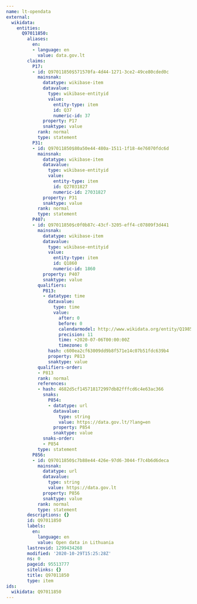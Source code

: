 ```yaml
---
name: lt-opendata
external:
  wikidata:
    entities:
      Q97011850:
        aliases:
          en:
          - language: en
            value: data.gov.lt
        claims:
          P17:
          - id: Q97011850$571570fa-4d44-1271-3ce2-49ce80cded0c
            mainsnak:
              datatype: wikibase-item
              datavalue:
                type: wikibase-entityid
                value:
                  entity-type: item
                  id: Q37
                  numeric-id: 37
              property: P17
              snaktype: value
            rank: normal
            type: statement
          P31:
          - id: Q97011850$80a50e44-480a-1511-1f18-4e76070fdc6d
            mainsnak:
              datatype: wikibase-item
              datavalue:
                type: wikibase-entityid
                value:
                  entity-type: item
                  id: Q27031827
                  numeric-id: 27031827
              property: P31
              snaktype: value
            rank: normal
            type: statement
          P407:
          - id: Q97011850$c0f0b87c-43cf-3205-eff4-c07809f3d441
            mainsnak:
              datatype: wikibase-item
              datavalue:
                type: wikibase-entityid
                value:
                  entity-type: item
                  id: Q1860
                  numeric-id: 1860
              property: P407
              snaktype: value
            qualifiers:
              P813:
              - datatype: time
                datavalue:
                  type: time
                  value:
                    after: 0
                    before: 0
                    calendarmodel: http://www.wikidata.org/entity/Q1985727
                    precision: 11
                    time: +2020-07-06T00:00:00Z
                    timezone: 0
                hash: c600ea2cf63009dd9b8f571e14c07b51fdc639b4
                property: P813
                snaktype: value
            qualifiers-order:
            - P813
            rank: normal
            references:
            - hash: 4682d5cf145718172997db82fffcd6c4e63ac366
              snaks:
                P854:
                - datatype: url
                  datavalue:
                    type: string
                    value: https://data.gov.lt/?lang=en
                  property: P854
                  snaktype: value
              snaks-order:
              - P854
            type: statement
          P856:
          - id: Q97011850$c7b88e44-426e-97d6-3044-f7c4b6d6deca
            mainsnak:
              datatype: url
              datavalue:
                type: string
                value: https://data.gov.lt
              property: P856
              snaktype: value
            rank: normal
            type: statement
        descriptions: {}
        id: Q97011850
        labels:
          en:
            language: en
            value: Open data in Lithuania
        lastrevid: 1299434268
        modified: '2020-10-29T15:25:28Z'
        ns: 0
        pageid: 95513777
        sitelinks: {}
        title: Q97011850
        type: item
ids:
  wikidata: Q97011850
---
```

